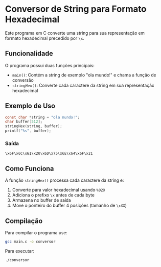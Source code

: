 # Conversor de String para Formato Hexadecimal

Este programa em C converte uma string para sua representação em formato hexadecimal precedido por `\x`.

## Funcionalidade

O programa possui duas funções principais:

- `main()`: Contém a string de exemplo "ola mundo!" e chama a função de conversão
- `stringHex()`: Converte cada caractere da string em sua representação hexadecimal

## Exemplo de Uso

```c
const char *string = "ola mundo!";
char buffer[512];
stringHex(string, buffer);
printf("%s", buffer); 
```

### Saída
```
\x6F\x6C\x61\x20\x6D\x75\x6E\x64\x6F\x21
```

## Como Funciona

A função `stringHex()` processa cada caractere da string e:

1. Converte para valor hexadecimal usando `%02X`
2. Adiciona o prefixo `\x` antes de cada byte
3. Armazena no buffer de saída
4. Move o ponteiro do buffer 4 posições (tamanho de `\xXX`)

## Compilação

Para compilar o programa use:

```sh
gcc main.c -o conversor
```

Para executar:

```sh
./conversor
```